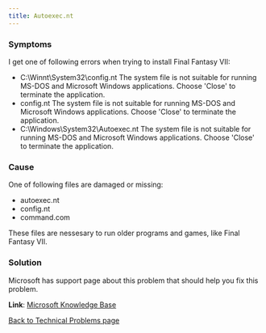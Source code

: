 ```yaml
---
title: Autoexec.nt
---
```


### Symptoms

I get one of following errors when trying to install Final Fantasy VII:

-   C:\\Winnt\\System32\\config.nt The system file is not suitable for running MS-DOS and Microsoft Windows applications. Choose 'Close' to terminate the application.
-   config.nt The system file is not suitable for running MS-DOS and Microsoft Windows applications. Choose 'Close' to terminate the application.
-   C:\\Windows\\System32\\Autoexec.nt The system file is not suitable for running MS-DOS and Microsoft Windows applications. Choose 'Close' to terminate the application.

### Cause

One of following files are damaged or missing:

-   autoexec.nt
-   config.nt
-   command.com

These files are nessesary to run older programs and games, like Final Fantasy VII.

### Solution

Microsoft has support page about this problem that should help you fix this problem.

**Link**: [Microsoft Knowledge Base](http://support.microsoft.com/default.aspx?scid=kb;en-us;324767)

[Back to Technical Problems page](../Technical.md)
